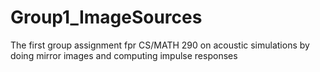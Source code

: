 # Group1_ImageSources
The first group assignment fpr CS/MATH 290 on acoustic simulations by doing mirror images and computing impulse responses

